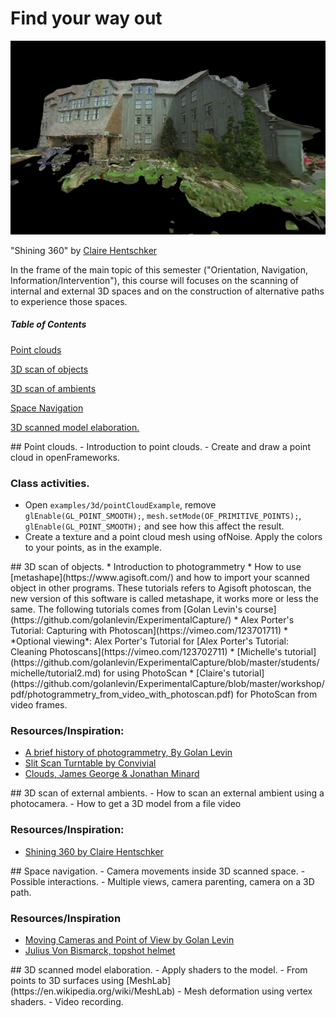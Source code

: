 # Find your way out

![img](img/shining-360.png)

"Shining 360" by [Claire Hentschker](http://www.clairesophie.com/)

 In the frame of the main topic of this semester ("Orientation, Navigation, Information/Intervention"), this course will focuses on the scanning of internal and external 3D spaces and on the construction of alternative paths to experience those spaces.


##### Table of Contents  
[Point clouds](#point-clouds)

[3D scan of objects](#scan-obj)

[3D scan of ambients](#scan-ambients) 

[Space Navigation](#navigation)

[3D scanned model elaboration.](#elaboration)

<a name="#point-clouds"/>
## Point clouds.
</a>
- Introduction to point clouds.
- Create and draw a point cloud in openFrameworks.

### Class activities.
-  Open `examples/3d/pointCloudExample`, remove `glEnable(GL_POINT_SMOOTH);`, `mesh.setMode(OF_PRIMITIVE_POINTS);`, `glEnable(GL_POINT_SMOOTH);` and see how this affect the result.
- Create a texture and a point cloud mesh using ofNoise. Apply the colors to your points, as in the example.

<a name="#scan-obj"/>
## 3D scan of objects.
</a>
* Introduction to photogrammetry
* How to use [metashape](https://www.agisoft.com/) and how to import your scanned object in other programs. These tutorials refers to Agisoft photoscan, the new version of this software is called metashape, it works more or less the same. The following tutorials comes from [Golan Levin's course](https://github.com/golanlevin/ExperimentalCapture/)
	* Alex Porter's Tutorial: Capturing with Photoscan](https://vimeo.com/123701711)
	* *Optional viewing*: Alex Porter's Tutorial for [Alex Porter's Tutorial: Cleaning Photoscans](https://vimeo.com/123702711)
	* [Michelle's tutorial](https://github.com/golanlevin/ExperimentalCapture/blob/master/students/michelle/tutorial2.md) for using PhotoScan
	* [Claire's tutorial](https://github.com/golanlevin/ExperimentalCapture/blob/master/workshop/pdf/photogrammetry_from_video_with_photoscan.pdf) for PhotoScan from video frames.

### Resources/Inspiration:
- [A brief history of photogrammetry, By Golan Levin](https://github.com/golanlevin/ExperimentalCapture/blob/master/docs/Photogrammetry-and-3D-scanning.md)
- [Slit Scan Turntable by Convivial](https://www.instructables.com/id/Slit-Scan-Turntable/)
- [Clouds, James George & Jonathan Minard](https://medium.com/volumetric-filmmaking/spatialstorytelling-fa4b6ace3e16)

<a name="#scan-ambients"/>
## 3D scan of external ambients.
</a>
- How to scan an external ambient using a photocamera.
- How to get a 3D model from a file video

### Resources/Inspiration:
- [Shining 360 by Claire Hentschker](http://www.clairesophie.com/shining360excerpt)

<a name="#navigation"/>
## Space navigation.
</a>
- Camera movements inside 3D scanned space.
- Possible interactions.
- Multiple views, camera parenting, camera on a 3D path.

### Resources/Inspiration
- [Moving Cameras and Point of View by Golan Levin](https://github.com/golanlevin/ExperimentalCapture/blob/master/docs/moving-cameras.md)
- [Julius Von Bismarck, topshot helmet](http://juliusvonbismarck.com/bank/index.php?/projects/topshot-helmet/)

<a name="#elaboration"/>
## 3D scanned model elaboration.
</a>
- Apply shaders to the model.
- From points to 3D surfaces using [MeshLab](https://en.wikipedia.org/wiki/MeshLab)
- Mesh deformation using vertex shaders.
- Video recording.

